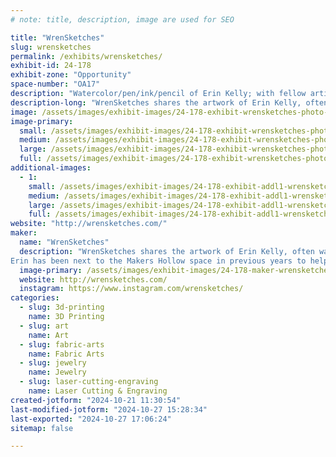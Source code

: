 ```yaml
---
# note: title, description, image are used for SEO

title: "WrenSketches"
slug: wrensketches
permalink: /exhibits/wrensketches/
exhibit-id: 24-178
exhibit-zone: "Opportunity"
space-number: "OA17"
description: "Watercolor/pen/ink/pencil of Erin Kelly; with fellow artists Tinker Loop, and Mechanical Oddities."
description-long: "WrenSketches shares the artwork of Erin Kelly, often watercolor/pen and ink/pencil.  WrenSketches will often showcase the art of her fellow artists Tinker Loop, (wirewrapping and assemblage) and Mechanical Oddities (Mechanical Sculpture, acrylic paintings, and unique creations). Maker Faire is her favorite event of the year!"
image: /assets/images/exhibit-images/24-178-exhibit-wrensketches-photo-nov-10-5-09-32-pm-large.jpg
image-primary: 
  small: /assets/images/exhibit-images/24-178-exhibit-wrensketches-photo-nov-10-5-09-32-pm-small.jpg
  medium: /assets/images/exhibit-images/24-178-exhibit-wrensketches-photo-nov-10-5-09-32-pm-medium.jpg
  large: /assets/images/exhibit-images/24-178-exhibit-wrensketches-photo-nov-10-5-09-32-pm-large.jpg
  full: /assets/images/exhibit-images/24-178-exhibit-wrensketches-photo-nov-10-5-09-32-pm-full.jpg
additional-images: 
  - 1:
    small: /assets/images/exhibit-images/24-178-exhibit-addl1-wrensketches-photo-nov-11-10-25-33-am-small.jpg
    medium: /assets/images/exhibit-images/24-178-exhibit-addl1-wrensketches-photo-nov-11-10-25-33-am-medium.jpg
    large: /assets/images/exhibit-images/24-178-exhibit-addl1-wrensketches-photo-nov-11-10-25-33-am-large.jpg
    full: /assets/images/exhibit-images/24-178-exhibit-addl1-wrensketches-photo-nov-11-10-25-33-am-full.jpg
website: "http://wrensketches.com/"
maker: 
  name: "WrenSketches"
  description: "WrenSketches shares the artwork of Erin Kelly, often watercolor/pen and ink/pencil.  WrenSketches will often showcase the art of her fellow artists Tinker Loop, (wirewrapping and assemblage) and Mechanical Oddities (Mechanical Sculpture, acrylic paintings, and unique creations). Maker Faire is her favorite event of the year!
Erin has been next to the Makers Hollow space in previous years to help Stefan Price keep an eye on the Makers Hollow space."
  image-primary: /assets/images/exhibit-images/24-178-maker-wrensketches-photo-nov-10-12-52-23-pm-medium.jpg
  website: http://wrensketches.com/
  instagram: https://www.instagram.com/wrensketches/
categories: 
  - slug: 3d-printing
    name: 3D Printing
  - slug: art
    name: Art
  - slug: fabric-arts
    name: Fabric Arts
  - slug: jewelry
    name: Jewelry
  - slug: laser-cutting-engraving
    name: Laser Cutting & Engraving
created-jotform: "2024-10-21 11:30:54"
last-modified-jotform: "2024-10-27 15:28:34"
last-exported: "2024-10-27 17:06:24"
sitemap: false

---
```

